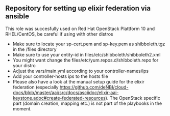 ## Repository for setting up elixir federation via ansible

This role was succesfully used on Red Hat OpenStack Plattform 10 and RHEL/CentOS, be careful if using with other distros

* Make sure to locate your sp-cert.pem and sp-key.pem as shibboleth.tgz in the /files directory
* Make sure to use your entity-id in files/etc/shibboleth/shibboleth2.xml
* You might want change the files/etc/yum.repos.d/shibboleth.repo for your distro
* Adjust the vars/main.yml according to your controller-names/ips
* Add your controller-hosts ips to the hosts file
* Please also have a look at the manual setup guide for the elixir federation (especially https://github.com/deNBI/cloud-docs/blob/master/aai/src/docs/asciidoc/elixir-aai-keystone.adoc#create-federated-resources). The OpenStack specific part (domain creation, mapping etc.) is not part of the playbooks in the moment.
